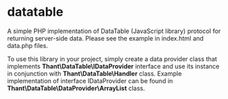 # datatable

A simple PHP implementation of DataTable (JavaScript library) protocol for returning server-side data. Please see the example in
index.html and data.php files.


To use this library in your project, simply create a data provider class that implements **Thant\DataTable\IDataProvider** interface and use its instance in conjunction with
**Thant\DataTable\Handler** class. Example implementation of interface IDataProvider can be found in **Thant\DataTable\DataProvider\ArrayList** class.



